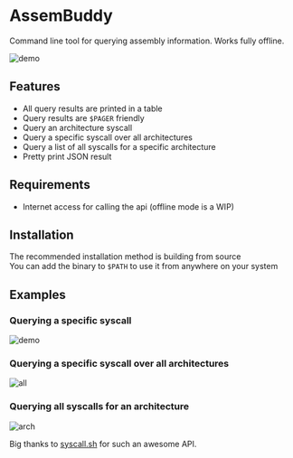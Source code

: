 # AssemBuddy
Command line tool for querying assembly information. Works fully offline.

![demo](https://github.com/Selyss/AssemBuddy/assets/99344963/987e16a2-ce27-4c27-b360-6327232882e2)

## Features

- All query results are printed in a table
- Query results are `$PAGER` friendly
- Query an architecture syscall
- Query a specific syscall over all architectures
- Query a list of all syscalls for a specific architecture
- Pretty print JSON result

## Requirements

- Internet access for calling the api (offline mode is a WIP)

## Installation

The recommended installation method is building from source \
You can add the binary to `$PATH` to use it from anywhere on your system

## Examples

### Querying a specific syscall

![demo](https://github.com/Selyss/AssemBuddy/assets/99344963/987e16a2-ce27-4c27-b360-6327232882e2)

### Querying a specific syscall over all architectures

![all](https://github.com/Selyss/AssemBuddy/assets/99344963/4b7f82e4-b2a0-4791-988a-0d23d7b8b314)

### Querying all syscalls for an architecture

![arch](https://github.com/Selyss/AssemBuddy/assets/99344963/d8218e8d-233a-47e0-8ff6-9269b96de6e5)


Big thanks to [syscall.sh](https://syscall.sh/) for such an awesome API.